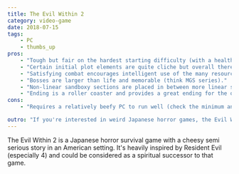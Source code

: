 ```yaml
---
title: The Evil Within 2
category: video-game
date: 2018-07-15
tags:
    - PC
    - thumbs_up
pros:
    - "Tough but fair on the hardest starting difficulty (with a healthy amount of checkpoints that serve to soften the blow during hard fights)."
    - "Certain initial plot elements are quite cliche but overall there is a lot of room for intrigue and excitement throughout the game."
    - "Satisfying combat encourages intelligent use of the many resources and tools at your disposal."
    - "Bosses are larger than life and memorable (think MGS series)."
    - "Non-linear sandboxy sections are placed in between more linear sections."
    - "Ending is a roller coaster and provides a great ending for the overall experience."
cons:
    - "Requires a relatively beefy PC to run well (check the minimum and recommended specs before buying)."

outro: "If you're interested in weird Japanese horror games, the Evil Within 2 does not disappoint."
---
```

The Evil Within 2 is a Japanese horror survival game with a cheesy semi serious story in an American setting. It's heavily inspired by Resident Evil (especially 4) and could be considered as a spiritual successor to that game.
